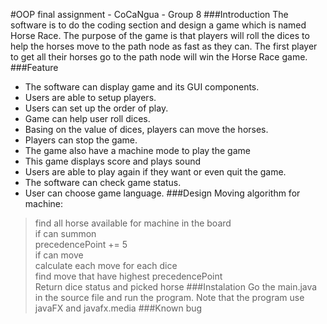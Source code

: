 #OOP final assignment - CoCaNgua - Group 8
###Introduction
The software is to do the coding section and design a game which is named Horse Race. The purpose of the game is that players will roll the dices to help the horses move to the path node as fast as they can. The first player to get all their horses go to the path node will win the Horse Race game.
###Feature
* The software can display game and its GUI components.
* Users are able to setup players.
* Users can set up the order of play.
* Game can help user roll dices.
* Basing on the value of dices, players can move the horses.
* Players can stop the game.
* The game also have a machine mode to play the game
* This game displays score and plays sound
* Users are able to play again if they want or even quit the game.
* The software can check game status.
* User can choose game language.
###Design
Moving algorithm for machine:
>find all horse available for machine in the board  
>if can summon  
>precedencePoint += 5  
>if can move  
>calculate each move for each dice  
>find move that have highest precedencePoint  
>Return dice status and picked horse
###Instalation
Go the main.java in the source file and run the program. Note that the program use javaFX and javafx.media
###Known bug
